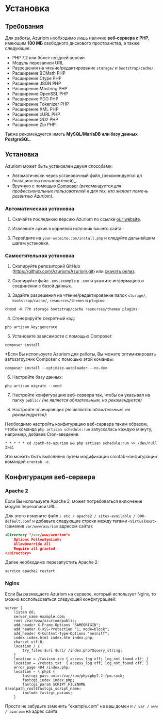 # Установка

## Требования

Для работы, Azuriom необходимо лишь наличие **веб-сервера с PHP**, имеющим **100 МБ**
свободного дискового пространства, а также следующее:

 - PHP 7.2 или более поздней версии
 - Модуль перезаписи URL 
 - Разрешения на чтение/редактирование `storage/` и `bootstrap/cache/`.
 - Расширение BCMath PHP 
 - Расширение Ctype PHP 
 - Расширение JSON PHP 
 - Расширение Mbstring PHP 
 - Расширение OpenSSL PHP 
 - Расширение PDO PHP 
 - Расширение Tokenizer PHP 
 - Расширение XML PHP 
 - Расширение cURL PHP 
 - Расширение GD2 PHP 
 - Расширение Zip PHP 

Также рекомендуется иметь **MySQL/MariaDB или базу данных PostgreSQL**.

## Установка
Azuriom может быть установлен двумя способами:

- Автоматически через установочный файл_(рекомендуется дл большинства пользователей)_. 
- Вручную с помощью [Composer](https://getcomposer.org/) _(рекомендуется для профессиональных пользователей и для тех, кто желает помочь развитию Azuriom)_.

### Автоматическая установка

1. Скачайте последнюю версию Azuriom по ссылке [our website](https://azuriom.com/download).

2. Извлеките архив в корневой источник вашего сайта.

3. Перейдите на `your-website.com/install.php` и следуйте дальнейшим шагам установки.

### Самостятельная установка

1. Скопируйте репозиторий GitHub (https://github.com/Azuriom/Azuriom.git) или [скачать релиз](https://github.com/Azuriom/Azuriom/release).

2. Скопируйте файл `.env.example` в `.env` и укажите информацию о соединении с базой данных.

3. Задайте разрешения на чтение/редактирование папок `storage/`, `bootstrap/cache/`, `resources/themes` и `plugins`:
```
chmod -R 770 storage bootstrap/cache resources/themes plugins
```

4. Сгенерируйте секретный код:
```
php artisan key:generate
```

5. Установите зависимости с помощью Composer:
```
composer install
```

  *Если Вы используете Azuriom для работы, Вы можете оптимизировать автозагрузчик Composer с помощью этой команды:
```
composer install --optimize-autoloader --no-dev
```

6. Настройте базу данных:
```
php artisan migrate --seed
```

7. Настройте конфигурацию веб-сервера так, чтобы он указывал на папку `public/`  _(не является обязательным, но рекомендуется)_

8. Настройте планировщик _(не является обязательным, но рекомендуется)_:

Необходимо настройть конфигурацию веб-сервера таким образом, чтобы команда `php artisan schedule:run` запускалась каждую минуту, например, добавив Cron-введение:
 ```
* * * * * cd /path-to-azuriom && php artisan schedule:run >> /dev/null 2>&1
 ```
Это можеть быть выполнено путем модификации crontab-конфигурации командой `crontab -e`.

## Конфигурация веб-сервера

### Apache 2

Если Вы используете Apache 2, может потребоваться включение модуля перезаписи URL.

Для этого измените файл `/ etc / apache2 / sites-available / 000-default.conf`
и добавьте следующие строки между тегами `<VirtualHost>` (заменив
`var/www/azuriom` адресом сайта):
```xml
<Directory "/var/www/azuriom">
    Options FollowSymLinks
    AllowOverride All
    Require all granted
</Directory>
```

Далее необходимо перезапустить Apache 2:
```
service apache2 restart
```

### Nginx

Если Вы размещаете Azuriom на сервере, который использует Nginx, то можно воспользоваться следующей конфигурацией:

```
server {
    listen 80;
    server_name example.com;
    root /var/www/azuriom/public;
    add_header X-Frame-Options "SAMEORIGIN";
    add_header X-XSS-Protection "1; mode=block";
    add_header X-Content-Type-Options "nosniff";
    index index.html index.htm index.php;
    charset utf-8;
    location / {
        try_files $uri $uri/ /index.php?$query_string;
    }
    location = /favicon.ico { access_log off; log_not_found off; }
    location = /robots.txt  { access_log off; log_not_found off; }
    error_page 404 /index.php;
    location ~ \.php$ {
        fastcgi_pass unix:/var/run/php/php7.2-fpm.sock;
        fastcgi_index index.php;
        fastcgi_param SCRIPT_FILENAME $realpath_root$fastcgi_script_name;
        include fastcgi_params;
    }
```

Просто не забудьте заменить "example.com" на ваш домен и `/ var / www / azuriom`
на адрес сайта.

